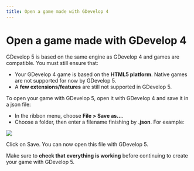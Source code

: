 ```yaml
---
title: Open a game made with GDevelop 4
---
```

# Open a game made with GDevelop 4

GDevelop 5 is based on the same engine as GDevelop 4 and games are compatible. You must still ensure that:

 * Your GDevelop 4 game is based on the **HTML5 platform**. Native games are not supported for now by GDevelop 5.
 * A **few extensions/features** are still not supported in GDevelop 5.

To open your game with GDevelop 5, open it with GDevelop 4 and save it in a json file:

 * In the ribbon menu, choose **File > Save as...**.
 * Choose a folder, then enter a filename finishing by **.json**. For example:

![](/gdevelop5/getting_started/screenshot_2017-12-25_23.14.09.png)

Click on Save. You can now open this file with GDevelop 5.

Make sure to **check that everything is working** before continuing to create your game with GDevelop 5.